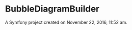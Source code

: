 BubbleDiagramBuilder
====================

A Symfony project created on November 22, 2016, 11:52 am.
